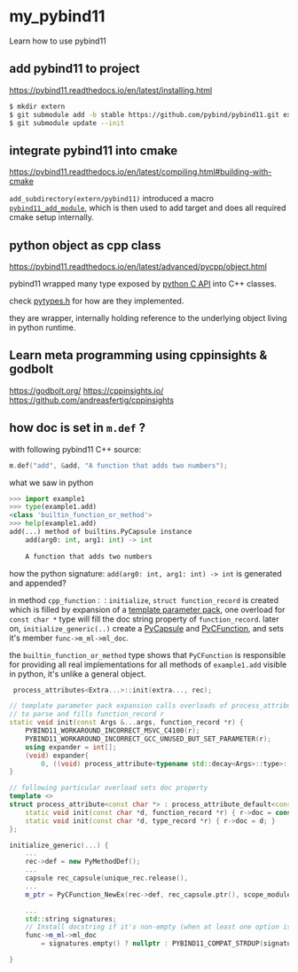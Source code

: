 # my_pybind11
Learn how to use pybind11

## add pybind11 to project

https://pybind11.readthedocs.io/en/latest/installing.html

```bash
$ mkdir extern
$ git submodule add -b stable https://github.com/pybind/pybind11.git extern/pybind11
$ git submodule update --init
```

## integrate pybind11 into cmake

https://pybind11.readthedocs.io/en/latest/compiling.html#building-with-cmake

`add_subdirectory(extern/pybind11)` introduced a macro
[`pybind11_add_module`](https://pybind11.readthedocs.io/en/latest/compiling.html#pybind11-add-module), which is then used to add target and does all required cmake setup internally.

## python object as cpp class

https://pybind11.readthedocs.io/en/latest/advanced/pycpp/object.html

pybind11 wrapped many type exposed by [python C API](https://docs.python.org/3/c-api/index.html) into C++ classes.

check [pytypes.h](extern/pybind11/include/pybind11/pytypes.h) for how are they implemented.

they are wrapper, internally holding reference to the underlying object living in python runtime.

## Learn meta programming using cppinsights & godbolt

https://godbolt.org/
https://cppinsights.io/
https://github.com/andreasfertig/cppinsights

## how __doc__ is set in `m.def` ?

with following pybind11 C++ source:
```cpp
m.def("add", &add, "A function that adds two numbers");
```

what we saw in python
```python
>>> import example1
>>> type(example1.add)
<class 'builtin_function_or_method'>
>>> help(example1.add)
add(...) method of builtins.PyCapsule instance
    add(arg0: int, arg1: int) -> int
    
    A function that adds two numbers
```

how the python signature: `add(arg0: int, arg1: int) -> int` is generated and appended?

in method `cpp_function：：initialize`, `struct function_record` is created which is filled by expansion of a [template parameter pack](https://en.cppreference.com/w/cpp/language/parameter_pack), one overload for `const char *` type will fill the doc string property of `function_record`. later on, `initialize_generic(..)` create a [PyCapsule](https://docs.python.org/3/extending/extending.html?highlight=pycapsule_new#providing-a-c-api-for-an-extension-module) and [PyCFunction](https://docs.python.org/3/c-api/structures.html#implementing-functions-and-methods), and sets it's member `func->m_ml->ml_doc`.

the `builtin_function_or_method` type shows that `PyCFunction` is responsible for providing all real implementations for all methods of `example1.add` visible in python, it's unlike a general object.

```cpp
 process_attributes<Extra...>::init(extra..., rec);

// template parameter pack expansion calls overloads of process_attribute<>
// to parse and fills function_record r
static void init(const Args &...args, function_record *r) {
    PYBIND11_WORKAROUND_INCORRECT_MSVC_C4100(r);
    PYBIND11_WORKAROUND_INCORRECT_GCC_UNUSED_BUT_SET_PARAMETER(r);
    using expander = int[];
    (void) expander{
        0, ((void) process_attribute<typename std::decay<Args>::type>::init(args, r), 0)...};
}

// following particular overload sets doc property
template <>
struct process_attribute<const char *> : process_attribute_default<const char *> {
    static void init(const char *d, function_record *r) { r->doc = const_cast<char *>(d); }
    static void init(const char *d, type_record *r) { r->doc = d; }
};

initialize_generic(...) {
    ...
    rec->def = new PyMethodDef();
    ...
    capsule rec_capsule(unique_rec.release(),
    ...
    m_ptr = PyCFunction_NewEx(rec->def, rec_capsule.ptr(), scope_module.ptr());

    ...
    std::string signatures;
    // Install docstring if it's non-empty (when at least one option is enabled)
    func->m_ml->ml_doc
        = signatures.empty() ? nullptr : PYBIND11_COMPAT_STRDUP(signatures.c_str());

}

```